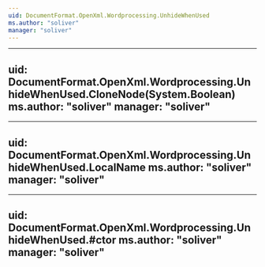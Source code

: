 ```yaml
---
uid: DocumentFormat.OpenXml.Wordprocessing.UnhideWhenUsed
ms.author: "soliver"
manager: "soliver"
---
```


---
uid: DocumentFormat.OpenXml.Wordprocessing.UnhideWhenUsed.CloneNode(System.Boolean)
ms.author: "soliver"
manager: "soliver"
---

---
uid: DocumentFormat.OpenXml.Wordprocessing.UnhideWhenUsed.LocalName
ms.author: "soliver"
manager: "soliver"
---

---
uid: DocumentFormat.OpenXml.Wordprocessing.UnhideWhenUsed.#ctor
ms.author: "soliver"
manager: "soliver"
---
